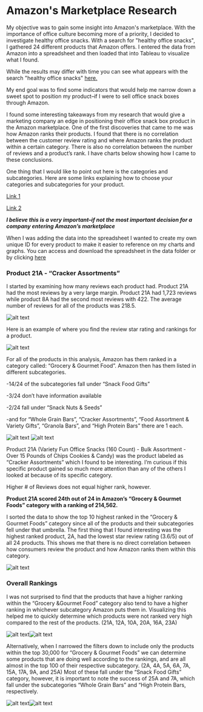 Amazon's Marketplace Research 
======

My objective was to gain some insight into Amazon's marketplace. With the importance of office culture becoming more of a priority, I decided to investigate healthy office snacks. With a search for "healthy office snacks", I gathered 24 different products that Amazon offers. I entered the data from Amazon into a spreadsheet and then loaded that into Tableau to visualize what I found.

While the results may differ with time you can see what appears with the search "healthy office snacks" [here.](https://www.amazon.com/s?k=healthy+office+snacks&ref=nb_sb_noss_1)

My end goal was to find some indicators that would help me narrow down a sweet spot to position my product–if I were to sell office snack boxes through Amazon. 

I found some interesting takeaways from my research that would give a marketing company an edge in positioning their office snack box product in the Amazon marketplace. One of the first discoveries that came to me was how Amazon ranks their products. I found that there is no correlation between the customer review rating and where Amazon ranks the product within a certain category. There is also no correlation between the number of reviews and a product’s rank. I have charts below showing how I came to these conclusions. 

One thing that I would like to point out here is the categories and subcategories.
Here are some links explaining how to choose your categories and subcategories for your product. 

[Link 1](https://sellercentral.amazon.com/gp/help/external/G23531) 

[Link 2](https://sellercentral.amazon.com/gp/help/external/10471?language=en_US&ref=efph_10471_cont_G23531)

**_I believe this is a very important–if not the most important decision for a company entering Amazon’s marketplace_**

When I was adding the data into the spreadsheet I wanted to create my own unique ID for every product to make it easier to reference on my charts and graphs. You can access and download the spreadsheet in the data folder or by clicking [here](https://github.com/Stevenlutton/AmazonResearch/blob/master/Data/My_Amazon_Market_Research.xlsx)

### Product 21A - “Cracker Assortments”

I started by examining how many reviews each product had. Product 21A had the most reviews by a very large margin. Product 21A had 1,723 reviews while product 8A had the second most reviews with 422. The average number of reviews for all of the products was 218.5. 

![alt text](https://github.com/Stevenlutton/AmazonResearch/blob/master/Images/%23ofReviews.png)

Here is an example of where you find the review star rating and rankings for a product.

![alt text](https://github.com/Stevenlutton/AmazonResearch/blob/master/Images/Ratings_and_rankings.png)

For all of the products in this analysis, Amazon has them ranked in a category called: “Grocery & Gourmet Food”. Amazon then has them listed in different subcategories. 

-14/24 of the subcategories fall under “Snack Food Gifts”

-3/24 don’t have information available

-2/24 fall under “Snack Nuts & Seeds”

-and for “Whole Grain Bars”, “Cracker Assortments”, “Food Assortment & Variety Gifts”, “Granola Bars”, and “High Protein Bars” there are 1 each. 

![alt text](https://github.com/Stevenlutton/AmazonResearch/blob/master/Images/Pie_chart.png) ![alt text](https://github.com/Stevenlutton/AmazonResearch/blob/master/Images/Pie_legend.png)

Product 21A (Variety Fun Office Snacks (160 Count) - Bulk Assortment - Over 15 Pounds of Chips Cookies & Candy) was the product labeled as “Cracker Assortments” which I found to be interesting. I’m curious if this specific product gained so much more attention than any of the others I looked at because of its specific category. 

Higher # of Reviews does not equal higher rank, however. 

**Product 21A scored 24th out of 24 in Amazon’s “Grocery & Gourmet Foods” category with a ranking of 214,562.**

I sorted the data to show the top 10 highest ranked in the “Grocery & Gourmet Foods” category since all of the products and their subcategories fell under that umbrella. The first thing that I found interesting was the highest ranked product, 2A, had the lowest star review rating (3.6/5) out of all 24 products. This shows me that there is no direct correlation between how consumers review the product and how Amazon ranks them within this category. 

![alt text](https://github.com/Stevenlutton/AmazonResearch/blob/master/Images/Top10.png)

### Overall Rankings

I was not surprised to find that the products that have a higher ranking within the “Grocery &Gourmet Food” category also tend to have a higher ranking in whichever subcategory Amazon puts them in. Visualizing this helped me to quickly determine which products were not ranked very high compared to the rest of the products. (21A, 12A, 10A, 20A, 16A, 23A) 

![alt text](https://github.com/Stevenlutton/AmazonResearch/blob/master/Images/First_chart.png)![alt text](https://github.com/Stevenlutton/AmazonResearch/blob/master/Images/First_chart_legend.png)

Alternatively, when I narrowed the filters down to include only the products within the top 30,000 for “Grocery & Gourmet Foods” we can determine some products that are doing well according to the rankings, and are all almost in the top 100 of their respective subcategory. (2A, 4A, 5A, 6A, 7A, 15A, 17A, 9A, and 25A) Most of these fall under the “Snack Food Gifts” category, however, it is important to note the success of 25A and 7A, which fall under the subcategories “Whole Grain Bars” and “High Protein Bars, respectively.

![alt text](https://github.com/Stevenlutton/AmazonResearch/blob/master/Images/Second_chart.png)![alt text](https://github.com/Stevenlutton/AmazonResearch/blob/master/Images/Second_chart_legend.png)
